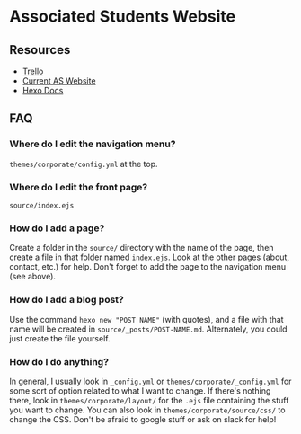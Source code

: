# Associated Students Website

## Resources
+ [Trello][1]
+ [Current AS Website][2]
+ [Hexo Docs][3]

## FAQ

### Where do I edit the navigation menu?
`themes/corporate/config.yml` at the top.

### Where do I edit the front page?
`source/index.ejs`

### How do I add a page?
Create a folder in the `source/` directory with the name of the page, then
create a file in that folder named `index.ejs`. Look at the other pages
(about, contact, etc.) for help. Don't forget to add the page to the
navigation menu (see above).

### How do I add a blog post?
Use the command `hexo new "POST NAME"` (with quotes), and a file with that
name will be created in `source/_posts/POST-NAME.md`. Alternately, you could
just create the file yourself.

### How do I do anything?
In general, I usually look in `_config.yml` or `themes/corporate/_config.yml`
for some sort of option related to what I want to change. If there's nothing
there, look in `themes/corporate/layout/` for the `.ejs` file containing the
stuff you want to change. You can also look in `themes/corporate/source/css/`
to change the CSS. Don't be afraid to google stuff or ask on slack for help!



[1]: https://trello.com/b/A78luytH/as-website
[2]: http://www.smc.edu/StudentServices/AssociatedStudents/Pages/New-Homepage.aspx
[3]: https://hexo.io/docs/
